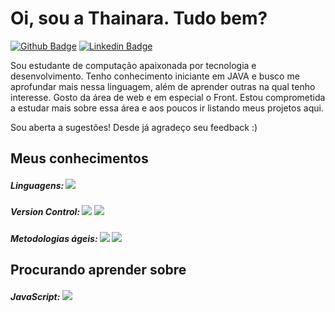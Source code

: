 # Oi, sou a Thainara. Tudo bem?
[![Github Badge](https://img.shields.io/badge/-Github-000?style=flat-square&logo=Github&logoColor=white&link=https://github.com/peguimasid)](https://github.com/thainarapenha)
[![Linkedin Badge](https://img.shields.io/badge/-LinkedIn-blue?style=flat-square&logo=Linkedin&logoColor=white&link=https://www.linkedin.com/in/guilhermo-masid-494677b8/)](https://www.linkedin.com/in/thainarapenha/)

Sou estudante de computação apaixonada por tecnologia e desenvolvimento.
Tenho conhecimento iniciante em JAVA e busco me aprofundar mais nessa linguagem, além de aprender outras na qual tenho interesse. Gosto da área de web e em especial o Front. Estou comprometida a estudar mais sobre essa área e aos poucos ir listando meus projetos aqui.

Sou aberta a sugestões! Desde já agradeço seu feedback :)

## Meus conhecimentos
##### Linguagens: <img src="https://img.shields.io/badge/JAVA%20-F05032.svg?&style=for-the-badge&logo=JAVA&logoColor=white"/>
##### Version Control: <img src="https://img.shields.io/badge/git%20-F05032.svg?&style=for-the-badge&logo=git&logoColor=white"/> <img src="https://img.shields.io/badge/github%20-%23121011.svg?&style=for-the-badge&logo=github&logoColor=white"/> 
##### Metodologias ágeis: <img src="https://img.shields.io/badge/Scrum%20-blue.svg?&style=for-the-badge&logo=Scrum&logoColor=white"/> <img src="https://img.shields.io/badge/Kanban%20-yellow.svg?&style=for-the-badge&logo=Kanban&logoColor=white"/>
                     
## Procurando aprender sobre

##### JavaScript: <img src="https://img.shields.io/badge/JavaScript%20-yellow.svg?&style=for-the-badge&logo=JavaScript&logoColor=white"/>
